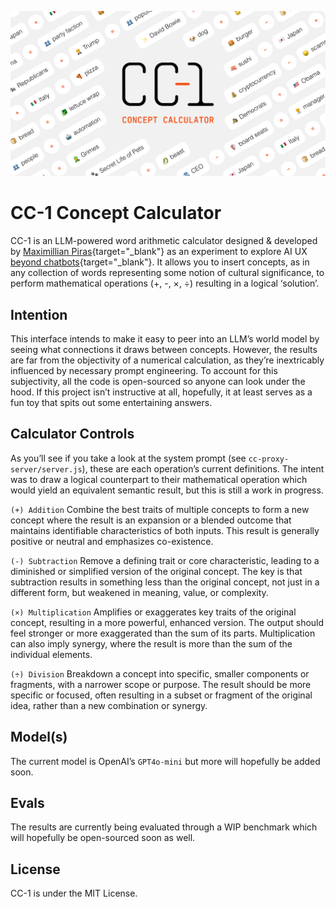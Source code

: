 ![Concept Calculator Banner](public/ogImage.png)

# CC-1 Concept Calculator
CC-1 is an LLM-powered word arithmetic calculator designed & developed by [Maximillian Piras](https://www.maximillian.nyc){target="_blank"} as an experiment to explore AI UX [beyond chatbots](https://www.smashingmagazine.com/2024/02/designing-ai-beyond-conversational-interfaces/){target="_blank"}. It allows you to insert concepts, as in any collection of words representing some notion of cultural significance, to perform mathematical operations (+, -, ×, ÷) resulting in a logical ‘solution’. 

## Intention
This interface intends to make it easy to peer into an LLM’s world model by seeing what connections it draws between concepts. However, the results are far from the objectivity of a numerical calculation, as they’re inextricably influenced by necessary prompt engineering. To account for this subjectivity, all the code is open-sourced so anyone can look under the hood. If this project isn’t instructive at all, hopefully, it at least serves as a fun toy that spits out some entertaining answers.

## Calculator Controls
As you’ll see if you take a look at the system prompt (see `cc-proxy-server/server.js`), these are each operation’s current definitions. The intent was to draw a logical counterpart to their mathematical operation which would yield an equivalent semantic result, but this is still a work in progress.

`(+) Addition` Combine the best traits of multiple concepts to form a new concept where the result is an expansion or a blended outcome that maintains identifiable characteristics of both inputs. This result is generally positive or neutral and emphasizes co-existence. 

`(-) Subtraction` Remove a defining trait or core characteristic, leading to a diminished or simplified version of the original concept. The key is that subtraction results in something less than the original concept, not just in a different form, but weakened in meaning, value, or complexity. 

`(×) Multiplication` Amplifies or exaggerates key traits of the original concept, resulting in a more powerful, enhanced version. The output should feel stronger or more exaggerated than the sum of its parts. Multiplication can also imply synergy, where the result is more than the sum of the individual elements.

`(÷) Division` Breakdown a concept into specific, smaller components or fragments, with a narrower scope or purpose. The result should be more specific or focused, often resulting in a subset or fragment of the original idea, rather than a new combination or synergy.

## Model(s)
The current model is OpenAI’s `GPT4o-mini` but more will hopefully be added soon.

## Evals
The results are currently being evaluated through a WIP benchmark which will hopefully be open-sourced soon as well.

## License

CC-1 is under the MIT License.